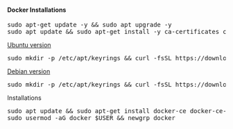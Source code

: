 <h4>Docker Installations</h4>
<pre>
sudo apt-get update -y && sudo apt upgrade -y 
sudo apt update && sudo apt-get install -y ca-certificates curl gnupg lsb-release apt-transport-https 
</pre>
<u>Ubuntu version</u>
<pre>
sudo mkdir -p /etc/apt/keyrings && curl -fsSL https://download.docker.com/linux/ubuntu/gpg | sudo gpg --dearmor -o /etc/apt/keyrings/docker.gpg && echo "deb [arch=$(dpkg --print-architecture) signed-by=/etc/apt/keyrings/docker.gpg] https://download.docker.com/linux/ubuntu  $(lsb_release -cs) stable" | sudo tee /etc/apt/sources.list.d/docker.list > /dev/null
</pre>
<u>Debian version</u>
<pre>
sudo mkdir -p /etc/apt/keyrings && curl -fsSL https://download.docker.com/linux/debian/gpg | sudo gpg --dearmor -o /etc/apt/keyrings/docker.gpg && echo "deb [arch=$(dpkg --print-architecture) signed-by=/etc/apt/keyrings/docker.gpg] https://download.docker.com/linux/ubuntu  $(lsb_release -cs) stable" | sudo tee /etc/apt/sources.list.d/docker.list > /dev/null
</pre>
Installations
<pre>
sudo apt update && sudo apt-get install docker-ce docker-ce-cli containerd.io docker-compose-plugin docker-compose -y 
sudo usermod -aG docker $USER && newgrp docker  
</pre>



